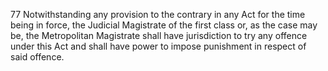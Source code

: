 77
Notwithstanding any provision to the contrary in any Act for the time being in force, the Judicial Magistrate of the first class or, as the case may be, the Metropolitan Magistrate shall have jurisdiction to try any offence under this Act and shall have power to impose punishment in respect of said offence.
